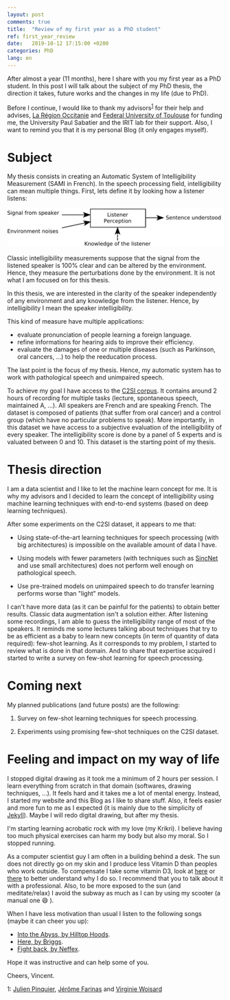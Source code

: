 ```yaml
---
layout: post
comments: true
title:  "Review of my first year as a PhD student"
ref: first_year_review
date:   2019-10-12 17:15:00 +0200
categories: PhD
lang: en
---
```


After almost a year (11 months), here I share with you my first year as a PhD student.
In this post I will talk about the subject of my PhD thesis, the direction it takes, future works and the changes in my life (due to PhD).

Before I continue, I would like to thank my advisors<sup>[1](#advisors)</sup> for their help and advises, [La Région Occitanie](https://www.laregion.fr/) and [Federal University of Toulouse](https://en.univ-toulouse.fr) for funding me, the University Paul Sabatier and the IRIT lab for their support.
Also, I want to remind you that it is my personal Blog (it only engages myself).

# Subject
My thesis consists in creating an Automatic System of Intelligibility Measurement (SAMI in French).
In the speech processing field, intelligibility can mean multiple things.
First, lets define it by looking how a listener listens:

![image](/assets/images/listener_understanding.jpeg)

Classic intelligibility measurements suppose that the signal from the listened speaker is 100% clear and can be altered by the environment.
Hence, they measure the perturbations done by the environment.
It is not what I am focused on for this thesis.

In this thesis, we are interested in the clarity of the speaker independently of any environment and any knowledge from the listener.
Hence, by intelligibility I mean the speaker intelligibility.

This kind of measure have multiple applications:
* evaluate pronunciation of people learning a foreign language.
* refine informations for hearing aids to improve their efficiency.
* evaluate the damages of one or multiple diseases (such as Parkinson, oral cancers, ...) to help the reeducation process.

The last point is the focus of my thesis.
Hence, my automatic system has to work with pathological speech and unimpaired speech.

To achieve my goal I have access to the [C2SI corpus](https://www.researchgate.net/publication/333132284_Construction_of_an_automatic_Carcinologic_Speech_Severity_Index_C2SI_score).
It contains around 2 hours of recording for multiple tasks (lecture, spontaneous speech, maintained A, ...).
All speakers are French and are speaking French.
The dataset is composed of patients (that suffer from oral cancer) and a control group (which have no particular problems to speak).
More importantly, in this dataset we have access to a subjective evaluation of the intelligibility of every speaker. 
The intelligibility score is done by a panel of 5 experts and is valuated between 0 and 10.
This dataset is the starting point of my thesis.

# Thesis direction

I am a data scientist and I like to let the machine learn concept for me.
It is why my advisors and I decided to learn the concept of intelligibility using machine learning techniques with end-to-end systems (based on deep learning techniques).

After some experiments on the C2SI dataset, it appears to me that:

* Using state-of-the-art learning techniques for speech processing (with big architectures) is impossible on the available amount of data I have.

* Using models with fewer parameters (with techniques such as [SincNet](https://arxiv.org/abs/1808.00158) and use small architectures) does not perform well enough on pathological speech.

* Use pre-trained models on unimpaired speech to do transfer learning performs worse than "light" models.

I can't have more data (as it can be painful for the patients) to obtain better results.
Classic data augmentation isn't a solution either.
After listening some recordings, I am able to guess the intelligibility range of most of the speakers.
It reminds me some lectures talking about techniques that try to be as efficient as a baby to learn new concepts (in term of quantity of data required): few-shot learning.
As it corresponds to my problem, I started to review what is done in that domain.
And to share that expertise acquired I started to write a survey on few-shot learning for speech processing.

# Coming next

My planned publications (and future posts) are the following:

1. Survey on few-shot learning techniques for speech processing.

2. Experiments using promising few-shot techniques on the C2SI dataset.

# Feeling and impact on my way of life

I stopped digital drawing as it took me a minimum of 2 hours per session.
I learn everything from scratch in that domain (softwares, drawing techniques, ...).
It feels hard and it takes me a lot of mental energy.
Instead, I started my website and this Blog as I like to share stuff.
Also, it feels easier and more fun to me as I expected (it is mainly due to the simplicity of [Jekyll](https://jekyllrb.com/)).
Maybe I will redo digital drawing, but after my thesis.

I'm starting learning acrobatic rock with my love (my Krikri).
I believe having too much physical exercises can harm my body but also my moral.
So I stopped running.

As a computer scientist guy I am often in a building behind a desk.
The sun does not directly go on my skin and I produce less Vitamin D than peoples who work outside.
To compensate I take some vitamin D3, look at [here](https://www.hsph.harvard.edu/nutritionsource/vitamin-d/) or [there](https://www.health.harvard.edu/staying-healthy/time-for-more-vitamin-d) to better understand why I do so.
I recommend that you to talk about it with a professional.
Also, to be more exposed to the sun (and meditate/relax) I avoid the subway as much as I can by using my scooter (a manual one :smile: ).

When I have less motivation than usual I listen to the following songs (maybe it can cheer you up):
* [Into the Abyss, by Hilltop Hoods](https://youtu.be/FEvlOHR_624).
* [Here, by Briggs](https://youtu.be/tA07dpATOcY).
* [Fight back, by  Neffex](https://youtu.be/CYDP_8UTAus).


Hope it was instructive and can help some of you.

Cheers, Vincent.


<a name="advisors">1</a>: [Julien Pinquier](https://www.irit.fr/~Julien.Pinquier/index_en.php), [Jérôme Farinas](https://www.irit.fr/~Jerome.Farinas/index_en.php) and [Virginie Woisard](https://octogone.univ-tlse2.fr/accueil/membres/virginie-woisard--183287.kjsp)
